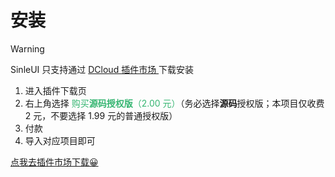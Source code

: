 # 安装

> [!warning]
> SinleUI 只支持通过 [DCloud 插件市场 ](https://ext.dcloud.net.cn/plugin?name=sinle-ui)下载安装

1. 进入插件下载页
2. 右上角选择 <span style="color:#35b571;">购买**源码授权版**（2.00 元）</span>（务必选择**源码**授权版；本项目仅收费 2 元，不要选择 1.99 元的普通授权版）
3. 付款
4. 导入对应项目即可

<div class="primaryButton"><a href="https://ext.dcloud.net.cn/plugin?name=sinle-ui">点我去插件市场下载😀</a></div>
